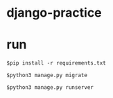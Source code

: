 # django-practice
# run
    $pip install -r requirements.txt
    
    $python3 manage.py migrate
    
    $python3 manage.py runserver
